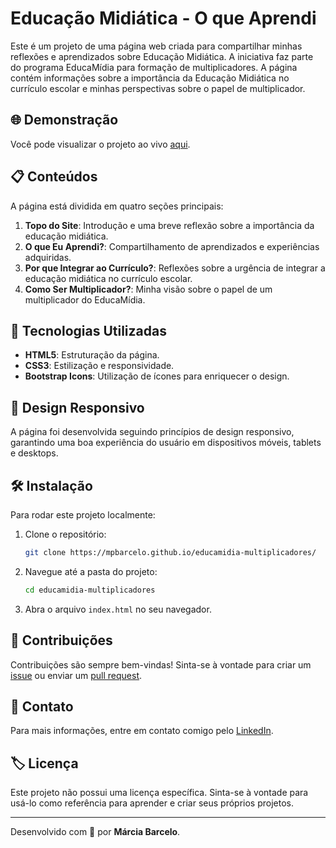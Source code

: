 
# Educação Midiática - O que Aprendi

Este é um projeto de uma página web criada para compartilhar minhas reflexões e aprendizados sobre Educação Midiática. A iniciativa faz parte do programa EducaMídia para formação de multiplicadores. A página contém informações sobre a importância da Educação Midiática no currículo escolar e minhas perspectivas sobre o papel de multiplicador.

## 🌐 Demonstração

Você pode visualizar o projeto ao vivo [aqui](https://mpbarcelo.github.io/educamidia-multiplicadores/).

## 📋 Conteúdos

A página está dividida em quatro seções principais:

1. **Topo do Site**: Introdução e uma breve reflexão sobre a importância da educação midiática.
2. **O que Eu Aprendi?**: Compartilhamento de aprendizados e experiências adquiridas.
3. **Por que Integrar ao Currículo?**: Reflexões sobre a urgência de integrar a educação midiática no currículo escolar.
4. **Como Ser Multiplicador?**: Minha visão sobre o papel de um multiplicador do EducaMídia.

## 🚀 Tecnologias Utilizadas

- **HTML5**: Estruturação da página.
- **CSS3**: Estilização e responsividade.
- **Bootstrap Icons**: Utilização de ícones para enriquecer o design.

## 🎨 Design Responsivo

A página foi desenvolvida seguindo princípios de design responsivo, garantindo uma boa experiência do usuário em dispositivos móveis, tablets e desktops.

## 🛠️ Instalação

Para rodar este projeto localmente:

1. Clone o repositório:
   ```bash
   git clone https://mpbarcelo.github.io/educamidia-multiplicadores/
   ```
2. Navegue até a pasta do projeto:
   ```bash
   cd educamidia-multiplicadores
   ```
3. Abra o arquivo `index.html` no seu navegador.

## 📝 Contribuições

Contribuições são sempre bem-vindas! Sinta-se à vontade para criar um [issue](https://github.com/seu-usuario/educacao-midiatica/issues) ou enviar um [pull request](https://github.com/seu-usuario/educacao-midiatica/pulls).

## 📧 Contato

Para mais informações, entre em contato comigo pelo [LinkedIn](https://www.linkedin.com/in/mpbarcelo/).

## 🏷️ Licença

Este projeto não possui uma licença específica. Sinta-se à vontade para usá-lo como referência para aprender e criar seus próprios projetos.

---

Desenvolvido com 💛 por **Márcia Barcelo**.

